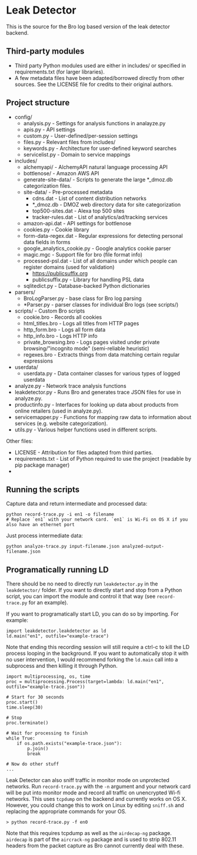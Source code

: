 Leak Detector 
==============

This is the source for the Bro log based version of the leak detector backend.  

Third-party modules
-------------------
* Third party Python modules used are either in includes/ or specified in requirements.txt (for larger libraries).
* A few metadata files have been adapted/borrowed directly from other sources. See the LICENSE file for credits to their original authors.

Project structure
-----------------
* config/
	* analysis.py - Settings for analysis functions in analayze.py
	* apis.py - API settings
	* custom.py - User-defined/per-session settings
	* files.py - Relevant files from includes/
	* keywords.py - Architecture for user-defined keyword searches
	* servicelist.py - Domain to service mappings
* includes/
	* alchemyapi/ - AlchemyAPI natural language processing API
	* bottlenose/ - Amazon AWS API 
	* generate-site-data/ - Scripts to generate the large *_dmoz.db categorization files.
	* site-data/ - Pre-processed metadata
		* cdns.dat - List of content distribution networks
		* *_dmoz.db - DMOZ web directory data for site categorization
		* top500-sites.dat - Alexa top 500 sites
		* tracker-rules.dat - List of analytics/ad/tracking services
	* amazon-api.dat - API settings for bottlenose
	* cookies.py - Cookie library
	* form-data-regex.dat - Regular expressions for detecting personal data fields in forms
	* google\_analytics_cookie.py - Google analytics cookie parser
	* magic.mgc - Support file for bro (file format info)
	* processed-psl.dat - List of all domains under which people can register domains (used for validation)
		* https://publicsuffix.org
		* publicsuffix.py - Library for handling PSL data
	* sqlitedict.py - Database-backed Python dictionaries
* parsers/
	* BroLogParser.py - base class for Bro log parsing
	* *Parser.py - parser classes for individual Bro logs (see scripts/)
* scripts/ - Custom Bro scripts
	* cookie.bro - Records all cookies
	* html_titles.bro - Logs all titles from HTTP pages
	* http_form.bro - Logs all form data
	* http_info.bro - Logs HTTP info
	* private_browsing.bro - Logs pages visited under private browsing/"incognito mode" (semi-reliable heuristic)
	* regexes.bro - Extracts things from data matching certain regular expressions
* userdata/
	* userdata.py - Data container classes for various types of logged userdata
* analyze.py - Network trace analysis functions
* leakdetector.py - Runs Bro and generates trace JSON files for use in analyze.py.
* productinfo.py - Interfaces for looking up data about products from online retailers (used in analyze.py).
* servicemapper.py - Functions for mapping raw data to information about services (e.g. website categorization).
* utils.py - Various helper functions used in different scripts.

Other files:
* LICENSE - Attribution for files adapted from third parties.
* requirements.txt - List of Python required to use the project (readable by pip package manager)
* 
	
Running the scripts
-------------------
Capture data and return intermediate and processed data:
  
	python record-trace.py -i en1 -o filename
	# Replace `en1` with your network card. `en1` is Wi-Fi on OS X if you also have an ethernet port

Just process intermediate data:
	
	python analyze-trace.py input-filename.json analyzed-output-filename.json

Programatically running LD
--------------------------
There should be no need to directly run `leakdetector.py` in the `leakdetector/` folder. If you want to directly start and stop from a Python script, you can import the module and control it that way (see `record-trace.py` for an example).

If you want to programatically start LD, you can do so by importing. For example:
	
	import leakdetector.leakdetector as ld
	ld.main("en1", outfile="example-trace")
	
Note that ending this recording session will still require a ctrl-c to kill the LD process looping in the background. If you want to automatically stop it with no user intervention, I would recommend forking the `ld.main` call into a subprocess and then killing it through Python. 

	import multiprocessing, os, time
	proc = multiprocessing.Process(target=lambda: ld.main("en1", outfile="example-trace.json"))

	# Start for 30 seconds
	proc.start()
	time.sleep(30)
	
	# Stop
	proc.terminate()
	
	# Wait for processing to finish
	while True:
		if os.path.exists("example-trace.json"):
			p.join()
			break
	
	# Now do other stuff
	...
	
Leak Detector can also sniff traffic in monitor mode on unprotected networks. Run `record-trace.py` with the `-n` argument and your network card will be put into monitor mode and record all traffic on unencrypted Wi-fi networks. This uses `tcpdump` on the backend and currently works on OS X. However, you could change this to work on Linux by editing `sniff.sh` and replacing the appropriate commands for your OS.
	
	> python record-trace.py -f en0
       
Note that this requires tcpdump as well as the `airdecap-ng` package. `airdecap` is part of the `aircrack-ng` package and is used to strip 802.11 headers from the packet capture as Bro cannot currently deal with these.
